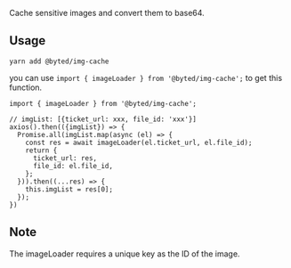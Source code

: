 Cache sensitive images and convert them to base64.

## Usage

```
yarn add @byted/img-cache
```

you can use `import { imageLoader } from '@byted/img-cache';` to get this function.

```
import { imageLoader } from '@byted/img-cache';

// imgList: [{ticket_url: xxx, file_id: 'xxx'}]
axios().then(({imgList}) => {
  Promise.all(imgList.map(async (el) => {
    const res = await imageLoader(el.ticket_url, el.file_id);
    return {
      ticket_url: res,
      file_id: el.file_id,
    };
  })).then((...res) => {
    this.imgList = res[0];
  });
})

```

## Note

The imageLoader requires a unique key as the ID of the image.